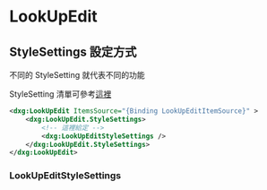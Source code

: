 # LookUpEdit

## StyleSettings 設定方式

不同的 StyleSetting 就代表不同的功能

StyleSetting 清單可參考[這裡](https://docs.devexpress.com/WPF/116556/controls-and-libraries/data-editors/common-features/editor-operation-modes/lookupedit)

```xml
<dxg:LookUpEdit ItemsSource="{Binding LookUpEditItemSource}" >
    <dxg:LookUpEdit.StyleSettings>
        <!-- 這裡給定 -->
        <dxg:LookUpEditStyleSettings />  
    </dxg:LookUpEdit.StyleSettings>
</dxg:LookUpEdit>
```

### LookUpEditStyleSettings


